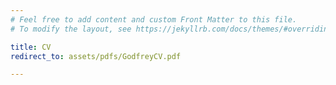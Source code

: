 ```yaml
---
# Feel free to add content and custom Front Matter to this file.
# To modify the layout, see https://jekyllrb.com/docs/themes/#overriding-theme-defaults

title: CV
redirect_to: assets/pdfs/GodfreyCV.pdf

---
```

